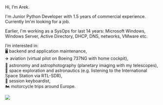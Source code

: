 Hi, I’m Arek.

I'm Junior Python Developer with 1.5 years of commercial experience.\
Currently Im'm looking for a job.

Earlier, I'm working as a SysOps for last 14 years: Microsoft Windows, Windows Server, Active Directory, DHCP, DNS, networks, VMware etc.

I’m interested in:\
:desktop_computer: backend and application maintenance,\
:airplane: aviation (virtual pilot on Boeing 737NG with home cockpit),\
:telescope: astronomy and astrophotography (planetary imaging with my telescopes),\
:space_invader: space exploration and astronautics (e.g. listening to the International Space Station via RTL-SDR),\
:musical_keyboard: session keyboardist,\
:motorcycle: motorcycle trips around Europe.

![](https://komarev.com/ghpvc/?username=arkadiusz-l&color=brightgreen)
